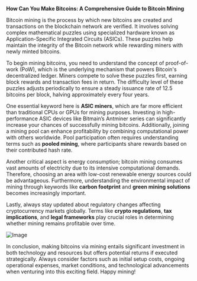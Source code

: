 **How Can You Make Bitcoins: A Comprehensive Guide to Bitcoin Mining**

Bitcoin mining is the process by which new bitcoins are created and transactions on the blockchain network are verified. It involves solving complex mathematical puzzles using specialized hardware known as Application-Specific Integrated Circuits (ASICs). These puzzles help maintain the integrity of the Bitcoin network while rewarding miners with newly minted bitcoins.

To begin mining bitcoins, you need to understand the concept of proof-of-work (PoW), which is the underlying mechanism that powers Bitcoin's decentralized ledger. Miners compete to solve these puzzles first, earning block rewards and transaction fees in return. The difficulty level of these puzzles adjusts periodically to ensure a steady issuance rate of 12.5 bitcoins per block, halving approximately every four years.

One essential keyword here is **ASIC miners**, which are far more efficient than traditional CPUs or GPUs for mining purposes. Investing in high-performance ASIC devices like Bitmain’s Antminer series can significantly increase your chances of successfully mining bitcoins. Additionally, joining a mining pool can enhance profitability by combining computational power with others worldwide. Pool participation often requires understanding terms such as **pooled mining**, where participants share rewards based on their contributed hash rate.

Another critical aspect is energy consumption; bitcoin mining consumes vast amounts of electricity due to its intensive computational demands. Therefore, choosing an area with low-cost renewable energy sources could be advantageous. Furthermore, understanding the environmental impact of mining through keywords like **carbon footprint** and **green mining solutions** becomes increasingly important.

Lastly, always stay updated about regulatory changes affecting cryptocurrency markets globally. Terms like **crypto regulations**, **tax implications**, and **legal frameworks** play crucial roles in determining whether mining remains profitable over time.

![Image](https://github.com/user-attachments/assets/590b50a7-4459-4e76-8a31-559aed223621)

In conclusion, making bitcoins via mining entails significant investment in both technology and resources but offers potential returns if executed strategically. Always consider factors such as initial setup costs, ongoing operational expenses, market conditions, and technological advancements when venturing into this exciting field. Happy mining!